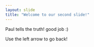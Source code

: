 ```yaml
---
layout: slide
title: "Welcome to our second slide!"
---
```

Paul tells the truth!
good job :)

Use the left arrow to go back!
